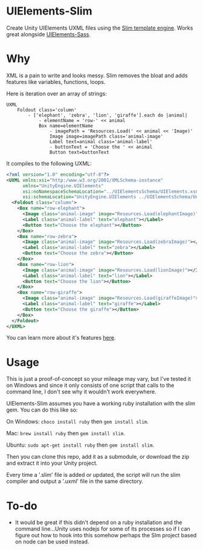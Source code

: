 # UIElements-Slim
Create Unity UIElements UXML files using the [Slim template engine](http://slim-lang.com/). Works great alongside [UIElements-Sass](https://github.com/eidetic-av/UIElements-Sass).

# Why
XML is a pain to write and looks messy. Slim removes the bloat and adds features like variables, functions, loops.

Here is iteration over an array of strings:
```slim
UXML
    Foldout class='column'
        - ['elephant', 'zebra', 'lion', 'giraffe'].each do |animal|
            - elementName = 'row-' << animal
            Box name=elementName
                - imagePath = 'Resources.Load(' << animal << 'Image)'
                Image image=imagePath class='animal-image'
                Label text=animal class='animal-label'
                - buttonText = 'Choose the ' << animal
                Button text=buttonText
```
It compiles to the following UXML:
```xml
<?xml version="1.0" encoding="utf-8"?>
<UXML xmlns:xsi="http:/www.w3.org/2001/XMLSchema-instance"
      xmlns="UnityEngine.UIElements"
      xsi:noNamespaceSchemaLocation="../UIElementsSchema/UIElements.xsd"
      xsi:schemaLocation="UnityEngine.UIElements ../UIElementsSchema/UnityEngine.UIElements.xsd">
  <Foldout class="column">
    <Box name="row-elephant">
      <Image class="animal-image" image="Resources.Load(elephantImage)"></Image>
      <Label class="animal-label" text="elephant"></Label>
      <Button text="Choose the elephant"></Button>
    </Box>
    <Box name="row-zebra">
      <Image class="animal-image" image="Resources.Load(zebraImage)"></Image>
      <Label class="animal-label" text="zebra"></Label>
      <Button text="Choose the zebra"></Button>
    </Box>
    <Box name="row-lion">
      <Image class="animal-image" image="Resources.Load(lionImage)"></Image>
      <Label class="animal-label" text="lion"></Label>
      <Button text="Choose the lion"></Button>
    </Box>
    <Box name="row-giraffe">
      <Image class="animal-image" image="Resources.Load(giraffeImage)"></Image>
      <Label class="animal-label" text="giraffe"></Label>
      <Button text="Choose the giraffe"></Button>
    </Box>
  </Foldout>
</UXML>
```
You can learn more about it's features [here](https://www.rubydoc.info/gems/slim/frames).

# Usage
This is just a proof-of-concept so your mileage may vary, but I've tested it on Windows and since it only consists of one script that calls to the command line, I don't see why it wouldn't work everywhere.

UIElements-Slim assumes you have a working ruby installation with the slim gem.
You can do this like so:

On Windows: `choco install ruby` then `gem install slim`.

Mac: `brew install ruby` then `gem install slim`.

Ubuntu: `sudo apt-get install ruby` then `gem install slim`.

Then you can clone this repo, add it as a submodule, or download the zip and extract it into your Unity project.

Every time a '.slim' file is added or updated, the script will run the slim compiler and output a '.uxml' file in the same directory.

# To-do
* It would be great if this didn't depend on a ruby installation and the command line...Unity uses nodejs for some of its processes so if I can figure out how to hook into this somehow perhaps the Slm project based on node can be used instead.
